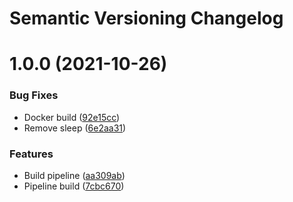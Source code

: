 # Semantic Versioning Changelog

# 1.0.0 (2021-10-26)


### Bug Fixes

* Docker build ([92e15cc](https://github.com/ucl-aa/track-and-trace/commit/92e15cc93d7471847f7242c69ecadad242d91c5b))
* Remove sleep ([6e2aa31](https://github.com/ucl-aa/track-and-trace/commit/6e2aa315991673ccd640f62ffbb3ddb6f63354d3))


### Features

* Build pipeline ([aa309ab](https://github.com/ucl-aa/track-and-trace/commit/aa309ab5ccc2819632b653d33e226cb1d38ce82c))
* Pipeline build ([7cbc670](https://github.com/ucl-aa/track-and-trace/commit/7cbc670f8686b72ba51e7d4dbe4cc1fce9044a4e))

